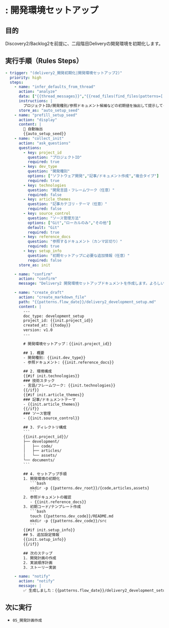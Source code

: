# : 開発環境セットアップ

## 目的
Discovery2/Backlog2を前提に、二段階目Deliveryの開発環境を初期化します。

## 実行手順（Rules Steps）
```yaml
- trigger: "(delivery2_開発初期化|開発環境セットアップ2)"
  priority: high
  steps:
    - name: "infer_defaults_from_thread"
      action: "analyze"
      data: ["{{thread_messages}}","{{read_files(find_files(patterns=['**/delivery2_development_plan.md','**/strategy_roadmap.yaml','**/discovery2_designdoc.md']))}}"]
      instructions: |
        プロジェクトID/開発種別/参照ドキュメント候補などの初期値を抽出して提示してください。
      store_as: "auto_setup_seed"
    - name: "prefill_setup_seed"
      action: "display"
      content: |
        🔎 自動抽出
        {{auto_setup_seed}}
    - name: "collect_init"
      action: "ask_questions"
      questions:
        - key: project_id
          question: "プロジェクトID"
          required: true
        - key: dev_type
          question: "開発種別"
          options: ["ソフトウェア開発","記事/ドキュメント作成","複合タイプ"]
          required: true
        - key: technologies
          question: "開発言語・フレームワーク（任意）"
          required: false
        - key: article_themes
          question: "記事カテゴリ・テーマ（任意）"
          required: false
        - key: source_control
          question: "ソース管理方法"
          options: ["Git","ローカルのみ","その他"]
          default: "Git"
          required: true
        - key: reference_docs
          question: "参照するドキュメント（カンマ区切り）"
          required: true
        - key: setup_info
          question: "初期セットアップに必要な追加情報（任意）"
          required: false
      store_as: init

    - name: "confirm"
      action: "confirm"
      message: "Delivery2 開発環境セットアップドキュメントを作成します。よろしいですか？"

    - name: "create_draft"
      action: "create_markdown_file"
      path: "{{patterns.flow_date}}/delivery2_development_setup.md"
      content: |
        ---
        doc_type: development_setup
        project_id: {{init.project_id}}
        created_at: {{today}}
        version: v1.0
        ---

        # 開発環境セットアップ：{{init.project_id}}

        ## 1. 概要
        - 開発種別: {{init.dev_type}}
        - 参照ドキュメント: {{init.reference_docs}}

        ## 2. 環境構成
        {{#if init.technologies}}
        ### 技術スタック
        - 言語/フレームワーク: {{init.technologies}}
        {{/if}}
        {{#if init.article_themes}}
        ### 記事/ドキュメントテーマ
        - {{init.article_themes}}
        {{/if}}
        ### ソース管理
        - {{init.source_control}}

        ## 3. ディレクトリ構成
        ```
        {{init.project_id}}/
        ├── development/
        │   ├── code/
        │   ├── articles/
        │   └── assets/
        └── documents/
        ```

        ## 4. セットアップ手順
        1. 開発環境の初期化
           ```bash
           mkdir -p {{patterns.dev_root}}/{code,articles,assets}
           ```
        2. 参照ドキュメントの確認
           - {{init.reference_docs}}
        3. 初期コード/テンプレート作成
           ```bash
           touch {{patterns.dev_code}}/README.md
           mkdir -p {{patterns.dev_code}}/src
           ```
        {{#if init.setup_info}}
        ## 5. 追加設定情報
        {{init.setup_info}}
        {{/if}}

        ## 次のステップ
        1. 開発計画の作成
        2. 実装順序計画
        3. ストーリー実装

    - name: "notify"
      action: "notify"
      message: |
        ✅ 生成しました：{{patterns.flow_date}}/delivery2_development_setup.md
```

## 次に実行
- `05_開発計画作成`

